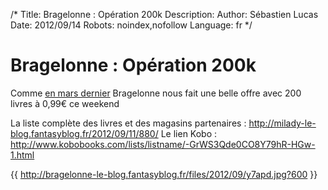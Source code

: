 /*
Title: Bragelonne : Opération 200k
Description: 
Author: Sébastien Lucas
Date: 2012/09/14
Robots: noindex,nofollow
Language: fr
*/
# Bragelonne : Opération 200k

Comme [en mars dernier](/blog/bragelonne-operation-100k) Bragelonne nous fait une belle offre avec 200 livres à 0,99€ ce weekend

La liste complète des livres et des magasins partenaires : http://milady-le-blog.fantasyblog.fr/2012/09/11/880/
Le lien Kobo : http://www.kobobooks.com/lists/listname/-GrWS3Qde0CO8Y79hR-HGw-1.html

{{ http://bragelonne-le-blog.fantasyblog.fr/files/2012/09/y7apd.jpg?600 }}

